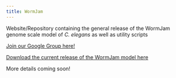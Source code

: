 ```yaml
---
title: WormJam
---
```


Website/Repository containing the general release of the WormJam genome scale model of *C. elegans* as well as utility scripts

[Join our Google Group here!](https://groups.google.com/forum/#!forum/wormjam)

[Download the current release of the WormJam model here](https://github.com/JakeHattwell/wormjam/raw/master/sbml/WormJam_2018_12_13.xml)

More details coming soon!